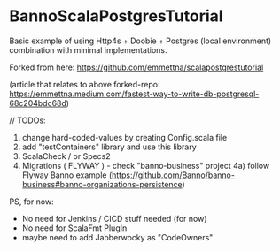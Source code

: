 # BannoScalaPostgresTutorial
Basic example of using Http4s + Doobie + Postgres (local environment) combination with minimal implementations.

Forked from here:
https://github.com/emmettna/scalapostgrestutorial

(article that relates to above forked-repo: https://emmettna.medium.com/fastest-way-to-write-db-postgresql-68c204bdc68d)



// TODOs:
1) change hard-coded-values by creating Config.scala file
2) add "testContainers" library and use this library
3) ScalaCheck / or Specs2
4) Migrations ( FLYWAY ) - check "banno-business" project
   4a) follow Flyway Banno example (https://github.com/Banno/banno-business#banno-organizations-persistence)

PS, for now:
* No need for Jenkins / CICD stuff needed (for now)
* No need for ScalaFmt PlugIn
* maybe need to add Jabberwocky as "CodeOwners"
